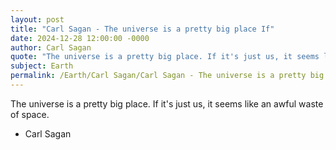 ```yaml
---
layout: post
title: "Carl Sagan - The universe is a pretty big place If"
date: 2024-12-28 12:00:00 -0000
author: Carl Sagan
quote: "The universe is a pretty big place. If it's just us, it seems like an awful waste of space."
subject: Earth
permalink: /Earth/Carl Sagan/Carl Sagan - The universe is a pretty big place If
---
```


The universe is a pretty big place. If it's just us, it seems like an awful waste of space.

- Carl Sagan
